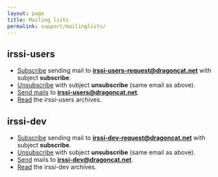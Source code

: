 ```yaml
---
layout: page
title: Mailing lists
permalink: support/mailinglists/
---
```


irssi-users
-----------

- [Subscribe](mailto:irssi-users-request@dragoncat.net?subject=subscribe)
  sending mail to **irssi-users-request@dragoncat.net** with subject
  **subscribe**.
- [Unsubscribe](mailto:irssi-users-request@dragoncat.net?subject=unsubscribe)
  with subject **unsubscribe** (same email as above).
- [Send mails](irssi-users@dragoncat.net) to **irssi-users@dragoncat.net**.
- [Read](http://www.dragoncat.net/lists/irssi-users) the irssi-users archives.

irssi-dev
---------

- [Subscribe](irssi-dev-request@dragoncat.net?subject=subscribe)
  sending mail to **irssi-dev-request@dragoncat.net** with subject
  **subscribe**.
- [Unsubscribe](irssi-dev-request@dragoncat.net?subject=unsubscribe)
  with subject **unsubscribe** (same email as above).
- [Send](irssi-dev@dragoncat.net) mails to **irssi-dev@dragoncat.net**.
- [Read](http://www.dragoncat.net/lists/irssi-dev) the irssi-dev archives.
